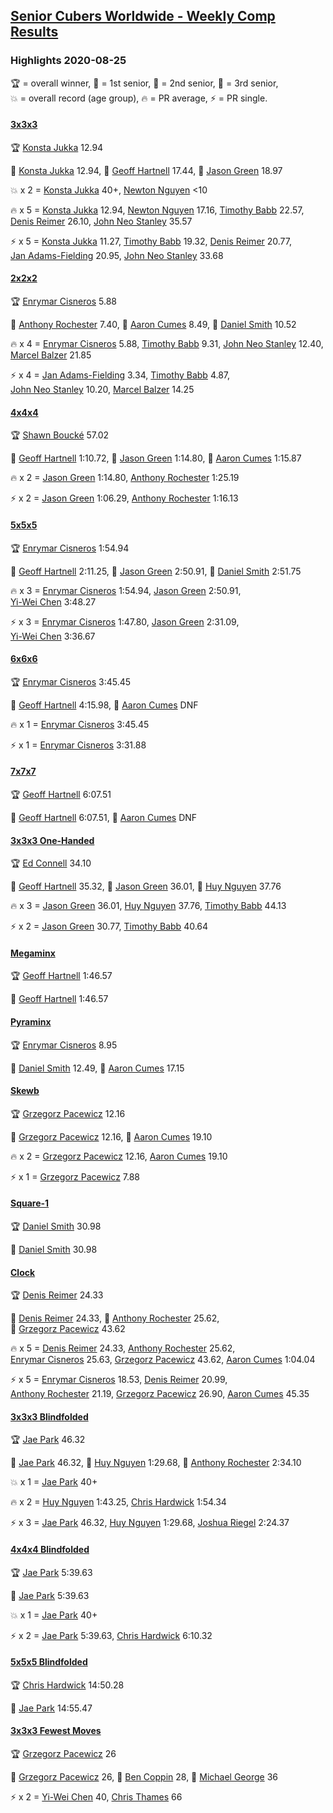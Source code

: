 <style>table {white-space: nowrap;}</style>

## [Senior Cubers Worldwide - Weekly Comp Results](/scw-comp/results/)
### Highlights 2020-08-25

<span style="white-space: nowrap;">🏆 = overall winner</span>, <span style="white-space: nowrap;">🥇 = 1st senior</span>, <span style="white-space: nowrap;">🥈 = 2nd senior</span>, <span style="white-space: nowrap;">🥉 = 3rd senior</span>, <span style="white-space: nowrap;">💥 = overall record (age group)</span>, <span style="white-space: nowrap;">🔥 = PR average</span>, <span style="white-space: nowrap;">⚡ = PR single</span>.

#### [3x3x3](333.md)

<span style="white-space: nowrap;">🏆 [Konsta Jukka](../../persons/konsta_jukka/333.md) 12.94</span>

<span style="white-space: nowrap;">🥇 [Konsta Jukka](../../persons/konsta_jukka/333.md) 12.94</span>, <span style="white-space: nowrap;">🥈 [Geoff Hartnell](../../persons/geoff_hartnell/333.md) 17.44</span>, <span style="white-space: nowrap;">🥉 [Jason Green](../../persons/jason_green/333.md) 18.97</span>

💥 x 2 = <span style="white-space: nowrap;">[Konsta Jukka](../../persons/konsta_jukka/333.md) 40+</span>, <span style="white-space: nowrap;">[Newton Nguyen](../../persons/newton_nguyen/333.md) <10</span>

🔥 x 5 = <span style="white-space: nowrap;">[Konsta Jukka](../../persons/konsta_jukka/333.md) 12.94</span>, <span style="white-space: nowrap;">[Newton Nguyen](../../persons/newton_nguyen/333.md) 17.16</span>, <span style="white-space: nowrap;">[Timothy Babb](../../persons/timothy_babb/333.md) 22.57</span>, <span style="white-space: nowrap;">[Denis Reimer](../../persons/denis_reimer/333.md) 26.10</span>, <span style="white-space: nowrap;">[John Neo Stanley](../../persons/john_neo_stanley/333.md) 35.57</span>

⚡ x 5 = <span style="white-space: nowrap;">[Konsta Jukka](../../persons/konsta_jukka/333.md) 11.27</span>, <span style="white-space: nowrap;">[Timothy Babb](../../persons/timothy_babb/333.md) 19.32</span>, <span style="white-space: nowrap;">[Denis Reimer](../../persons/denis_reimer/333.md) 20.77</span>, <span style="white-space: nowrap;">[Jan Adams-Fielding](../../persons/jan_adams_fielding/333.md) 20.95</span>, <span style="white-space: nowrap;">[John Neo Stanley](../../persons/john_neo_stanley/333.md) 33.68</span>

#### [2x2x2](222.md)

<span style="white-space: nowrap;">🏆 [Enrymar Cisneros](../../persons/enrymar_cisneros/222.md) 5.88</span>

<span style="white-space: nowrap;">🥇 [Anthony Rochester](../../persons/anthony_rochester/222.md) 7.40</span>, <span style="white-space: nowrap;">🥈 [Aaron Cumes](../../persons/aaron_cumes/222.md) 8.49</span>, <span style="white-space: nowrap;">🥉 [Daniel Smith](../../persons/daniel_smith/222.md) 10.52</span>

🔥 x 4 = <span style="white-space: nowrap;">[Enrymar Cisneros](../../persons/enrymar_cisneros/222.md) 5.88</span>, <span style="white-space: nowrap;">[Timothy Babb](../../persons/timothy_babb/222.md) 9.31</span>, <span style="white-space: nowrap;">[John Neo Stanley](../../persons/john_neo_stanley/222.md) 12.40</span>, <span style="white-space: nowrap;">[Marcel Balzer](../../persons/marcel_balzer/222.md) 21.85</span>

⚡ x 4 = <span style="white-space: nowrap;">[Jan Adams-Fielding](../../persons/jan_adams_fielding/222.md) 3.34</span>, <span style="white-space: nowrap;">[Timothy Babb](../../persons/timothy_babb/222.md) 4.87</span>, <span style="white-space: nowrap;">[John Neo Stanley](../../persons/john_neo_stanley/222.md) 10.20</span>, <span style="white-space: nowrap;">[Marcel Balzer](../../persons/marcel_balzer/222.md) 14.25</span>

#### [4x4x4](444.md)

<span style="white-space: nowrap;">🏆 [Shawn Boucké](../../persons/shawn_boucke/444.md) 57.02</span>

<span style="white-space: nowrap;">🥇 [Geoff Hartnell](../../persons/geoff_hartnell/444.md) 1:10.72</span>, <span style="white-space: nowrap;">🥈 [Jason Green](../../persons/jason_green/444.md) 1:14.80</span>, <span style="white-space: nowrap;">🥉 [Aaron Cumes](../../persons/aaron_cumes/444.md) 1:15.87</span>

🔥 x 2 = <span style="white-space: nowrap;">[Jason Green](../../persons/jason_green/444.md) 1:14.80</span>, <span style="white-space: nowrap;">[Anthony Rochester](../../persons/anthony_rochester/444.md) 1:25.19</span>

⚡ x 2 = <span style="white-space: nowrap;">[Jason Green](../../persons/jason_green/444.md) 1:06.29</span>, <span style="white-space: nowrap;">[Anthony Rochester](../../persons/anthony_rochester/444.md) 1:16.13</span>

#### [5x5x5](555.md)

<span style="white-space: nowrap;">🏆 [Enrymar Cisneros](../../persons/enrymar_cisneros/555.md) 1:54.94</span>

<span style="white-space: nowrap;">🥇 [Geoff Hartnell](../../persons/geoff_hartnell/555.md) 2:11.25</span>, <span style="white-space: nowrap;">🥈 [Jason Green](../../persons/jason_green/555.md) 2:50.91</span>, <span style="white-space: nowrap;">🥉 [Daniel Smith](../../persons/daniel_smith/555.md) 2:51.75</span>

🔥 x 3 = <span style="white-space: nowrap;">[Enrymar Cisneros](../../persons/enrymar_cisneros/555.md) 1:54.94</span>, <span style="white-space: nowrap;">[Jason Green](../../persons/jason_green/555.md) 2:50.91</span>, <span style="white-space: nowrap;">[Yi-Wei Chen](../../persons/yi_wei_chen/555.md) 3:48.27</span>

⚡ x 3 = <span style="white-space: nowrap;">[Enrymar Cisneros](../../persons/enrymar_cisneros/555.md) 1:47.80</span>, <span style="white-space: nowrap;">[Jason Green](../../persons/jason_green/555.md) 2:31.09</span>, <span style="white-space: nowrap;">[Yi-Wei Chen](../../persons/yi_wei_chen/555.md) 3:36.67</span>

#### [6x6x6](666.md)

<span style="white-space: nowrap;">🏆 [Enrymar Cisneros](../../persons/enrymar_cisneros/666.md) 3:45.45</span>

<span style="white-space: nowrap;">🥇 [Geoff Hartnell](../../persons/geoff_hartnell/666.md) 4:15.98</span>, <span style="white-space: nowrap;">🥈 [Aaron Cumes](../../persons/aaron_cumes/666.md) DNF</span>

🔥 x 1 = <span style="white-space: nowrap;">[Enrymar Cisneros](../../persons/enrymar_cisneros/666.md) 3:45.45</span>

⚡ x 1 = <span style="white-space: nowrap;">[Enrymar Cisneros](../../persons/enrymar_cisneros/666.md) 3:31.88</span>

#### [7x7x7](777.md)

<span style="white-space: nowrap;">🏆 [Geoff Hartnell](../../persons/geoff_hartnell/777.md) 6:07.51</span>

<span style="white-space: nowrap;">🥇 [Geoff Hartnell](../../persons/geoff_hartnell/777.md) 6:07.51</span>, <span style="white-space: nowrap;">🥈 [Aaron Cumes](../../persons/aaron_cumes/777.md) DNF</span>

#### [3x3x3 One-Handed](333oh.md)

<span style="white-space: nowrap;">🏆 [Ed Connell](../../persons/ed_connell/333oh.md) 34.10</span>

<span style="white-space: nowrap;">🥇 [Geoff Hartnell](../../persons/geoff_hartnell/333oh.md) 35.32</span>, <span style="white-space: nowrap;">🥈 [Jason Green](../../persons/jason_green/333oh.md) 36.01</span>, <span style="white-space: nowrap;">🥉 [Huy Nguyen](../../persons/huy_nguyen/333oh.md) 37.76</span>

🔥 x 3 = <span style="white-space: nowrap;">[Jason Green](../../persons/jason_green/333oh.md) 36.01</span>, <span style="white-space: nowrap;">[Huy Nguyen](../../persons/huy_nguyen/333oh.md) 37.76</span>, <span style="white-space: nowrap;">[Timothy Babb](../../persons/timothy_babb/333oh.md) 44.13</span>

⚡ x 2 = <span style="white-space: nowrap;">[Jason Green](../../persons/jason_green/333oh.md) 30.77</span>, <span style="white-space: nowrap;">[Timothy Babb](../../persons/timothy_babb/333oh.md) 40.64</span>

#### [Megaminx](minx.md)

<span style="white-space: nowrap;">🏆 [Geoff Hartnell](../../persons/geoff_hartnell/minx.md) 1:46.57</span>

<span style="white-space: nowrap;">🥇 [Geoff Hartnell](../../persons/geoff_hartnell/minx.md) 1:46.57</span>

#### [Pyraminx](pyram.md)

<span style="white-space: nowrap;">🏆 [Enrymar Cisneros](../../persons/enrymar_cisneros/pyram.md) 8.95</span>

<span style="white-space: nowrap;">🥇 [Daniel Smith](../../persons/daniel_smith/pyram.md) 12.49</span>, <span style="white-space: nowrap;">🥈 [Aaron Cumes](../../persons/aaron_cumes/pyram.md) 17.15</span>

#### [Skewb](skewb.md)

<span style="white-space: nowrap;">🏆 [Grzegorz Pacewicz](../../persons/grzegorz_pacewicz/skewb.md) 12.16</span>

<span style="white-space: nowrap;">🥇 [Grzegorz Pacewicz](../../persons/grzegorz_pacewicz/skewb.md) 12.16</span>, <span style="white-space: nowrap;">🥈 [Aaron Cumes](../../persons/aaron_cumes/skewb.md) 19.10</span>

🔥 x 2 = <span style="white-space: nowrap;">[Grzegorz Pacewicz](../../persons/grzegorz_pacewicz/skewb.md) 12.16</span>, <span style="white-space: nowrap;">[Aaron Cumes](../../persons/aaron_cumes/skewb.md) 19.10</span>

⚡ x 1 = <span style="white-space: nowrap;">[Grzegorz Pacewicz](../../persons/grzegorz_pacewicz/skewb.md) 7.88</span>

#### [Square-1](sq1.md)

<span style="white-space: nowrap;">🏆 [Daniel Smith](../../persons/daniel_smith/sq1.md) 30.98</span>

<span style="white-space: nowrap;">🥇 [Daniel Smith](../../persons/daniel_smith/sq1.md) 30.98</span>

#### [Clock](clock.md)

<span style="white-space: nowrap;">🏆 [Denis Reimer](../../persons/denis_reimer/clock.md) 24.33</span>

<span style="white-space: nowrap;">🥇 [Denis Reimer](../../persons/denis_reimer/clock.md) 24.33</span>, <span style="white-space: nowrap;">🥈 [Anthony Rochester](../../persons/anthony_rochester/clock.md) 25.62</span>, <span style="white-space: nowrap;">🥉 [Grzegorz Pacewicz](../../persons/grzegorz_pacewicz/clock.md) 43.62</span>

🔥 x 5 = <span style="white-space: nowrap;">[Denis Reimer](../../persons/denis_reimer/clock.md) 24.33</span>, <span style="white-space: nowrap;">[Anthony Rochester](../../persons/anthony_rochester/clock.md) 25.62</span>, <span style="white-space: nowrap;">[Enrymar Cisneros](../../persons/enrymar_cisneros/clock.md) 25.63</span>, <span style="white-space: nowrap;">[Grzegorz Pacewicz](../../persons/grzegorz_pacewicz/clock.md) 43.62</span>, <span style="white-space: nowrap;">[Aaron Cumes](../../persons/aaron_cumes/clock.md) 1:04.04</span>

⚡ x 5 = <span style="white-space: nowrap;">[Enrymar Cisneros](../../persons/enrymar_cisneros/clock.md) 18.53</span>, <span style="white-space: nowrap;">[Denis Reimer](../../persons/denis_reimer/clock.md) 20.99</span>, <span style="white-space: nowrap;">[Anthony Rochester](../../persons/anthony_rochester/clock.md) 21.19</span>, <span style="white-space: nowrap;">[Grzegorz Pacewicz](../../persons/grzegorz_pacewicz/clock.md) 26.90</span>, <span style="white-space: nowrap;">[Aaron Cumes](../../persons/aaron_cumes/clock.md) 45.35</span>

#### [3x3x3 Blindfolded](333bf.md)

<span style="white-space: nowrap;">🏆 [Jae Park](../../persons/jae_park/333bf.md) 46.32</span>

<span style="white-space: nowrap;">🥇 [Jae Park](../../persons/jae_park/333bf.md) 46.32</span>, <span style="white-space: nowrap;">🥈 [Huy Nguyen](../../persons/huy_nguyen/333bf.md) 1:29.68</span>, <span style="white-space: nowrap;">🥉 [Anthony Rochester](../../persons/anthony_rochester/333bf.md) 2:34.10</span>

💥 x 1 = <span style="white-space: nowrap;">[Jae Park](../../persons/jae_park/333bf.md) 40+</span>

🔥 x 2 = <span style="white-space: nowrap;">[Huy Nguyen](../../persons/huy_nguyen/333bf.md) 1:43.25</span>, <span style="white-space: nowrap;">[Chris Hardwick](../../persons/chris_hardwick/333bf.md) 1:54.34</span>

⚡ x 3 = <span style="white-space: nowrap;">[Jae Park](../../persons/jae_park/333bf.md) 46.32</span>, <span style="white-space: nowrap;">[Huy Nguyen](../../persons/huy_nguyen/333bf.md) 1:29.68</span>, <span style="white-space: nowrap;">[Joshua Riegel](../../persons/joshua_riegel/333bf.md) 2:24.37</span>

#### [4x4x4 Blindfolded](444bf.md)

<span style="white-space: nowrap;">🏆 [Jae Park](../../persons/jae_park/444bf.md) 5:39.63</span>

<span style="white-space: nowrap;">🥇 [Jae Park](../../persons/jae_park/444bf.md) 5:39.63</span>

💥 x 1 = <span style="white-space: nowrap;">[Jae Park](../../persons/jae_park/444bf.md) 40+</span>

⚡ x 2 = <span style="white-space: nowrap;">[Jae Park](../../persons/jae_park/444bf.md) 5:39.63</span>, <span style="white-space: nowrap;">[Chris Hardwick](../../persons/chris_hardwick/444bf.md) 6:10.32</span>

#### [5x5x5 Blindfolded](555bf.md)

<span style="white-space: nowrap;">🏆 [Chris Hardwick](../../persons/chris_hardwick/555bf.md) 14:50.28</span>

<span style="white-space: nowrap;">🥇 [Jae Park](../../persons/jae_park/555bf.md) 14:55.47</span>

#### [3x3x3 Fewest Moves](333fm.md)

<span style="white-space: nowrap;">🏆 [Grzegorz Pacewicz](../../persons/grzegorz_pacewicz/333fm.md) 26</span>

<span style="white-space: nowrap;">🥇 [Grzegorz Pacewicz](../../persons/grzegorz_pacewicz/333fm.md) 26</span>, <span style="white-space: nowrap;">🥈 [Ben Coppin](../../persons/ben_coppin/333fm.md) 28</span>, <span style="white-space: nowrap;">🥉 [Michael George](../../persons/michael_george/333fm.md) 36</span>

⚡ x 2 = <span style="white-space: nowrap;">[Yi-Wei Chen](../../persons/yi_wei_chen/333fm.md) 40</span>, <span style="white-space: nowrap;">[Chris Thames](../../persons/chris_thames/333fm.md) 66</span>


<!-- Global site tag (gtag.js) - Google Analytics -->
<script async src="https://www.googletagmanager.com/gtag/js?id=UA-86348435-3"></script>
<script>window.dataLayer = window.dataLayer || []; function gtag() {dataLayer.push(arguments);} gtag('js', new Date()); gtag('config', 'UA-86348435-3');</script>
